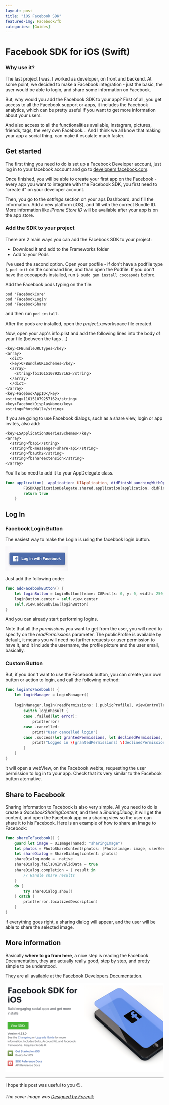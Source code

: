 ```yaml
---
layout: post
title: "iOS Facebook SDK"
featured-img: Facebook/fb
categories: [Guides]
---
```


# Facebook SDK for iOS (Swift)
### Why use it?

The last project I was,
I worked as developer, on front and backend. At some point, we decided to make a Facebook integration - just the basic, the user would be able to login, and share some information on Facebook.

But, why would you add the Facebook SDK to your app?
First of all, you get access to all the Facebook support or apps, it includes the Facebook analytics, which can be pretty useful if you want to get more information about your users.

And also access to all the functionalities available, instagram, pictures, friends, tags, the very own Facebook... And I think we all know that making your app a social thing, can make it escalate much faster.


## Get started

The first thing you need to do is set up a Facebook Developer account,
just log in to your facebook account and go to [developers.facebook.com](developers.facebook.com).

Once finished, you will be able to create your first app on the Facebook - every app you want to integrate with the Facebook SDK, you first need to "create it" on your developer account.

Then, you go to the *settings* section on your aps Dashboard, and fill the information.
Add a new platform (iOS), and fill with the correct Bundle ID. More information like *iPhone Store ID* will be available after your app is on the app store.

### Add the SDK to your project

There are 2 main ways you can add the Facebook SDK to your project:

- Download it and add to the Frameworks folder
- Add to your Pods

I've used the second option. Open your podfile - if don't have a podfile type ```$ pod init``` on the command line, and than open the Podfile.
If you don't have the cocoapods installed, run ```$ sudo gem install cocoapods``` before.

Add the Facebook pods typing on the file:

```
pod 'FacebookCore'
pod 'FacebookLogin'
pod 'FacebookShare'
```
and then run ```pod install```.

After the pods are installed, open the *project*.xcworkspace file created.

Now, open your app's info.plist and add the following lines into the body of your file (between the tags <dict>...</dict>)

```
<key>CFBundleURLTypes</key>
<array>
  <dict>
  <key>CFBundleURLSchemes</key>
  <array>
    <string>fb116151079257162</string>
  </array>
  </dict>
</array>
<key>FacebookAppID</key>
<string>116151079257162</string>
<key>FacebookDisplayName</key>
<string>PhotoWall</string>
```

If you are going to use Facebook dialogs, such as a share view, login or app invites, also add:

```
<key>LSApplicationQueriesSchemes</key>
<array>
  <string>fbapi</string>
  <string>fb-messenger-share-api</string>
  <string>fbauth2</string>
  <string>fbshareextension</string>
</array>
```

You'll also need to add it to your AppDelegate class.

```swift
func application(_ application: UIApplication, didFinishLaunchingWithOptions launchOptions: [UIApplicationLaunchOptionsKey: Any]?) -> Bool {
        FBSDKApplicationDelegate.shared.application(application, didFinishLaunchingWithOptions: launchOptions)
        return true
    }
```

## Log In

### Facebook Login Button
The easiest way to make the Login is using the facebbok login button.

![Facebook Login Button](../assets/img/posts/Facebook/button.png)

Just add the following code:

```swift
func addFacebookButton() {
    let loginButton = LoginButton(frame: CGRect(x: 0, y: 0, width: 250, height: 100), readPermissions: [.publicProfile])
    loginButton.center = self.view.center
    self.view.addSubview(loginButton)
}

```

And you can already start performing logins.

Note that all the *permissions* you want to get from the user, you will need to specify on the *readPermissions* parameter. The publicProfile is available by default, it means you will need no further requests or user permission to have it, and it include the username, the profile picture and the user email, basically.

### Custom Button

But, if you don't want to use the Facebook button, you can create your own button or action to login, and call the following method:

```swift
func loginToFacebook() {
    let loginManager = LoginManager()
    
    loginManager.logIn(readPermissions: [.publicProfile], viewController: self) { loginResult in
        switch loginResult {
        case .failed(let error):
            print(error)
        case .cancelled:
            print("User cancelled login")
        case .success(let grantedPermissions, let declinedPermissions, let accessToken):
            print("Logged in \(grantedPermissions) \(declinedPermissions) \(accessToken)")
        }
    }
}
```

it will open a webView, on the Facebook webite, requesting the user permission to log in to your app.
Check that its very similar to the Facebook button aternative.


## Share to Facebook

Sharing information to Facebook is also very simple.
All you need to do is create a *GacebookSharingContent*, and then a *SharingDialog*, it will get the content, and open the Facebook app or a sharing view so the user can share it to his Facebook. Here is an example of how to share an Image to Facebook:

```swift
func shareToFacebook() {
    guard let image = UIImage(named: "sharingImage")
    let photos = PhotoShareContent(photos: [Photo(image: image, userGenerated: false)])
    let shareDialog = ShareDialog(content: photos)
    shareDialog.mode = .native
    shareDialog.failsOnInvalidData = true
    shareDialog.completion = { result in
        // Handle share results
    }
    do {
        try shareDialog.show()
    } catch {
        print(error.localizedDescription)
    }
}
```
if everything goes right, a sharing dialog will appear, and the user will be able to share the selected image.


## More information

Basically **where to go from here**, a nice step is reading the Facebook Documentation, they are actually really good, step by step, and pretty simple to be understood.

They are all available at the [Facebook Developers Documentation](https://developers.facebook.com/docs/ios/).

![Facebook Login Button](../assets/img/posts/Facebook/docs.png)



---
I hope this post was useful to you 😉.
###### The cover image was <a href="https://www.freepik.com/free-vector/facebook-icon-background_1087568.htm">Designed by Freepik</a>